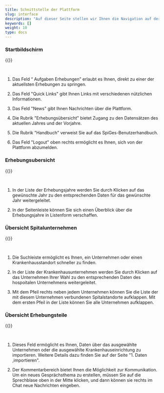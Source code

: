 ```yaml
---
title: Schnittstelle der Plattform
slug: interface
description: "Auf dieser Seite stellen wir Ihnen die Navigation auf der Erhebungsplattform SpiGes vor."
keywords: []
weight: 10
type: docs
---
```


### Startbildschirm

{{<insertImage image="ecran_accueil_de.png" class="edge max-w-90">}}

&nbsp;

1. Das Feld “ Aufgaben Erhebungen” erlaubt es Ihnen, direkt zu einer der aktuellsten Erhebungen zu springen.  

2. Das Feld "Quick Links" gibt Ihnen Links mit verschiedenen nützlichen Informationen.

3. Das Feld "News" gibt Ihnen Nachrichten über die Plattform.

4. Die Rubrik "Erhebungsübersicht" bietet Zugang zu den Datensätzen des aktuellen Jahres und der Vorjahre.

5. Die Rubrik "Handbuch" verweist Sie auf das SpiGes-Benutzerhandbuch.

6. Das Feld "Logout" oben rechts ermöglicht es Ihnen, sich von der Plattform abzumelden.

### Erhebungsubersicht

{{<insertImage image="ecran_erhebungsubersicht_de.png" class="edge max-w-90">}}

&nbsp;

1. In der Liste der Erhebungsjahre werden Sie durch Klicken auf das gewünschte Jahr zu den entsprechenden Daten für das gewünschte Jahr weitergeleitet.

2. In der Seitenleiste können Sie sich einen Überblick über die Erhebungsjahre in Listenform verschaffen.

### Übersicht Spitalunternehmen

{{<insertImage image="ecran_donnees.png" class="edge max-w-90">}}

&nbsp;

1. Die Suchleiste ermöglicht es Ihnen, ein Unternehmen oder einen Krankenhausstandort schneller zu finden.

2. In der Liste der Krankenhausunternehmen werden Sie durch Klicken auf das Unternehmen Ihrer Wahl zu den entsprechenden Daten des hospoitalen Unternehmens weitergeleitet.

3. Mit dem Pfeil rechts neben jedem Unternehmen können Sie die Liste der mit diesem Unternehmen verbundenen Spitalstandorte aufklappen. Mit dem ersten Pfeil in der Liste können Sie alle Unternehmen aufklappen.

### Übersicht Erhebungsteile

{{<insertImage image="donnees_site.png" class="edge max-w-90">}}

&nbsp;

1. Dieses Feld ermöglicht es Ihnen, Daten über das ausgewählte Unternehmen oder die ausgewählte Krankenhauseinrichtung zu importieren. Weitere Details dazu finden Sie auf der Seite "1. Daten ,importieren".

2. Der Kommentarbereich bietet Ihnen die Möglichkeit zur Kommunikation. Um ein neues Gesprächsthema zu erstellen, müssen Sie auf die Sprechblase oben in der Mitte klicken, und dann können sie rechts im Chat neue Nachrichten eingeben.

